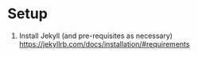# Setup

1. Install Jekyll (and pre-requisites as necessary) https://jekyllrb.com/docs/installation/#requirements